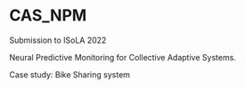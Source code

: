 # CAS_NPM
Submission to ISoLA 2022

Neural Predictive Monitoring for Collective Adaptive Systems.

Case study: Bike Sharing system
